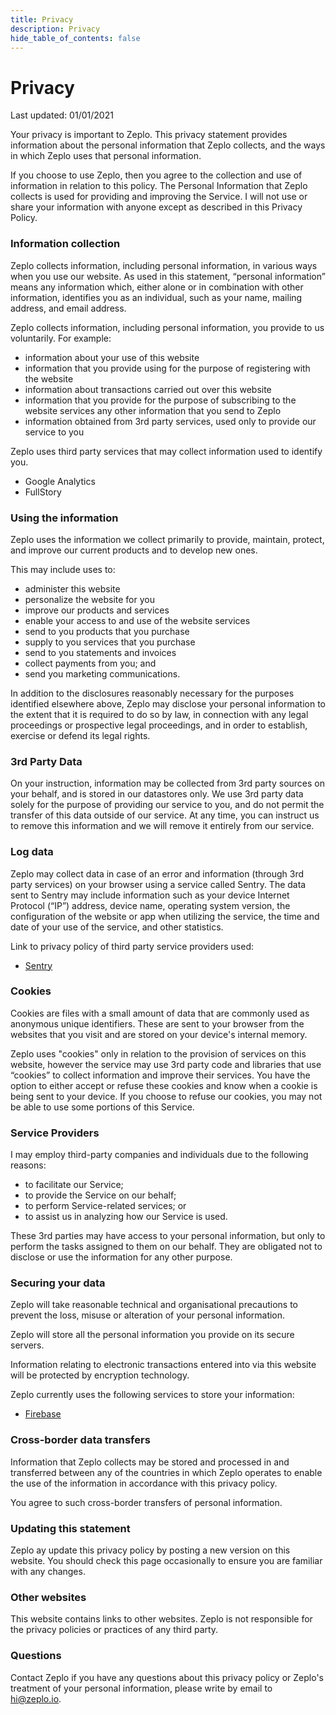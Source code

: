 ```yaml
---
title: Privacy
description: Privacy
hide_table_of_contents: false
---
```


# Privacy

Last updated: 01/01/2021

Your privacy is important to Zeplo. This privacy statement provides information about the personal information that Zeplo collects, and the ways in which Zeplo uses that personal information.

If you choose to use Zeplo, then you agree to the collection and use of information in relation to this policy. The Personal Information that Zeplo collects is used for providing and improving the Service. I will not use or share your information with anyone except as described in this Privacy Policy.


### Information collection

Zeplo collects information, including personal information, in various ways when you use our website. As used in this statement, “personal information” means any information which, either alone or in combination with other information, identifies you as an individual, such as your name, mailing address, and email address. 

Zeplo collects information, including personal information, you provide to us voluntarily. For example:

* information about your use of this website
* information that you provide using for the purpose of registering with the website
* information about transactions carried out over this website
* information that you provide for the purpose of subscribing to the website services
any other information that you send to Zeplo
* information obtained from 3rd party services, used only to provide our service to you

Zeplo uses third party services that may collect information used to identify you.

 * Google Analytics
 * FullStory


### Using the information

Zeplo uses the information we collect primarily to provide, maintain, protect, and improve our current products and to develop new ones. 

This may include uses to:

* administer this website
* personalize the website for you
* improve our products and services
* enable your access to and use of the website services
* send to you products that you purchase
* supply to you services that you purchase
* send to you statements and invoices
* collect payments from you; and
* send you marketing communications.

In addition to the disclosures reasonably necessary for the purposes identified elsewhere above, Zeplo may disclose your personal information to the extent that it is required to do so by law, in connection with any legal proceedings or prospective legal proceedings, and in order to establish, exercise or defend its legal rights.


### 3rd Party Data

On your instruction, information may be collected from 3rd party sources on your behalf, and is stored in our datastores only. We use 3rd party data solely for the purpose of providing our service to you, and do not permit the transfer of this data outside of our service. At any time, you can instruct us to remove this information and we will remove it entirely from our service.


### Log data

Zeplo may collect data in case of an error and information (through 3rd party services) on your browser using a service called Sentry. The data sent to Sentry may include information such as your device Internet Protocol (“IP”) address, device name, operating system version, the configuration of the website or app when utilizing the service, the time and date of your use of the service, and other statistics.

Link to privacy policy of third party service providers used:

 * [Sentry](https://sentry.io/privacy/)


### Cookies

Cookies are files with a small amount of data that are commonly used as anonymous unique identifiers. These are sent to your browser from the websites that you visit and are stored on your device's internal memory.

Zeplo uses "cookies" only in relation to the provision of services on this website, however
the service may use 3rd party code and libraries that use “cookies” to collect information and improve their services. You have the option to either accept or refuse these cookies and know when a cookie is being sent to your device. If you choose to refuse our cookies, you may not be able to use some portions of this Service.


### Service Providers

I may employ third-party companies and individuals due to the following reasons:

 * to facilitate our Service;
 * to provide the Service on our behalf;
 * to perform Service-related services; or
 * to assist us in analyzing how our Service is used.

These 3rd parties may have access to your personal information, but only to perform the tasks assigned to them on our behalf. They are obligated not to disclose or use the information for any other purpose.


### Securing your data

Zeplo will take reasonable technical and organisational precautions to prevent the loss, misuse or alteration of your personal information.

Zeplo will store all the personal information you provide on its secure servers.

Information relating to electronic transactions entered into via this website will be protected by encryption technology.

Zeplo currently uses the following services to store your information:

 * [Firebase](https://policies.google.com/privacy)


### Cross-border data transfers

Information that Zeplo  collects may be stored and processed in and transferred between any of the countries in which Zeplo  operates to enable the use of the information in accordance with this privacy policy.
  
You agree to such cross-border transfers of personal information.


### Updating this statement

Zeplo  ay update this privacy policy by posting a new version on this website. You should check this page occasionally to ensure you are familiar with any changes.


### Other websites

This website contains links to other websites. Zeplo is not responsible for the privacy policies or practices of any third party.


### Questions

Contact Zeplo if you have any questions about this privacy policy or Zeplo's treatment of your personal information, please write by email to [hi@zeplo.io](mailto:hi@zeplo.io).
